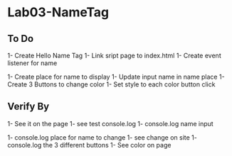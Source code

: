 # Lab03-NameTag

## To Do

1- Create Hello Name Tag
1- Link sript page to index.html
1- Create event listener for name

1- Create place for name to display
1- Update input name in name place
1- Create 3 Buttons to change color
1- Set style to each color button click

## Verify By

1- See it on the page
1- see test console.log
1- console.log name input

1- console.log place for name to change
1- see change on site
1- console.log the 3 different buttons
1- See color on page
